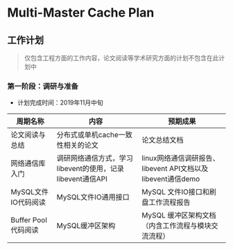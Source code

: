 # Multi-Master Cache Plan
## 工作计划
>仅包含工程方面的工作内容，论文阅读等学术研究方面的计划不包含在此计划中
### 第一阶段：调研与准备

+ 计划完成时间：2019年11月中旬

|  周期名称   | 内容  |  预期成果  |
| ----  | ----  | ----  |
| 论文阅读与总结 | 分布式或单机cache一致性相关的论文 | 论文总结文档 |
| 网络通信库入门  | 调研网络通信方式，学习libevent的使用，记录libevent通信API | linux网络通信调研报告、libevent API文档以及libevent通信demo |
| MySQL文件IO代码阅读 | MySQL文件IO通用接口| MySQL 文件IO接口和刷盘工作流程报告 |
| Buffer Pool代码阅读  | MySQL缓冲区架构 | MySQL 缓冲区架构文档（内含工作流程与模块交流流程） |
